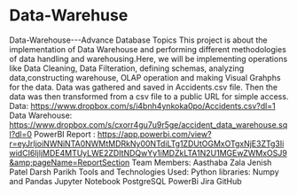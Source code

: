 # Data-Warehuse
Data-Warehouse---Advance Database Topics This project is about the implementation of Data Warehouse and performing different methodologies of data handling and warehousing.Here, we will be implementing operations like Data Cleaning, Data Filteration, defining schemas, analyzing data,constructing warehouse, OLAP operation and making Visual Grahphs for the data.  Data was gathered and saved in Accidents.csv file. Then the data was then transformed from a csv file to a public URL for simple access.  Data: https://www.dropbox.com/s/i4bnh4ynkoka0po/Accidents.csv?dl=1  Data Warehouse: https://www.dropbox.com/s/cxorr4gu7u9r5ge/accident_data_warehouse.sql?dl=0  PowerBI Report : https://app.powerbi.com/view?r=eyJrIjoiNWNiNTA0NWMtMDRkNy00NTdiLTg1ZDUtOGMxOTgxNjE3ZTg3IiwidCI6IjljMDE4MTUyLWE2ZDItNDQwYy1iMDZkLTA1N2U1MGEwZWMxOSJ9&amp;pageName=ReportSection  Team Members:  Aasthaba Zala Jenish Patel Darsh Parikh Tools and Technologies Used:  Python libraries: Numpy and Pandas Jupyter Notebook PostgreSQL PowerBi Jira GitHub
